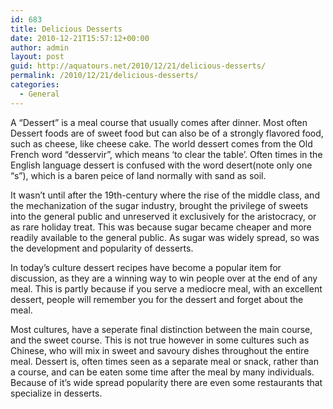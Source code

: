 ```yaml
---
id: 683
title: Delicious Desserts
date: 2010-12-21T15:57:12+00:00
author: admin
layout: post
guid: http://aquatours.net/2010/12/21/delicious-desserts/
permalink: /2010/12/21/delicious-desserts/
categories:
  - General
---
```

A &#8220;Dessert&#8221; is a meal course that usually comes after dinner. Most often Dessert foods are of sweet food but can also be of a strongly flavored food, such as cheese, like cheese cake. The world dessert comes from the Old French word &#8220;desservir&#8221;, which means &#8216;to clear the table&#8217;. Often times in the English language dessert is confused with the word desert(note only one &#8220;s&#8221;), which is a baren peice of land normally with sand as soil. 

It wasn&#8217;t until after the 19th-century where the rise of the middle class, and the mechanization of the sugar industry, brought the privilege of sweets into the general public and unreserved it exclusively for the aristocracy, or as rare holiday treat. This was because sugar became cheaper and more readily available to the general public. As sugar was widely spread, so was the development and popularity of desserts.

In today&#8217;s culture dessert recipes have become a popular item for discussion, as they are a winning way to win people over at the end of any meal. This is partly because if you serve a mediocre meal, with an excellent dessert, people will remember you for the dessert and forget about the meal.

Most cultures, have a seperate final distinction between the main course, and the sweet course. This is not true however in some cultures such as Chinese, who will mix in sweet and savoury dishes throughout the entire meal. Dessert is, often times seen as a separate meal or snack, rather than a course, and can be eaten some time after the meal by many individuals. Because of it&#8217;s wide spread popularity there are even some restaurants that specialize in desserts.